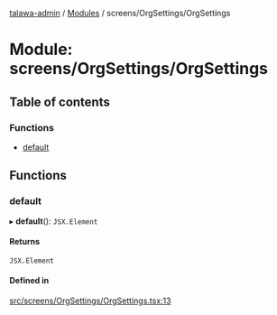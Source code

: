 [talawa-admin](../README.md) / [Modules](../modules.md) / screens/OrgSettings/OrgSettings

# Module: screens/OrgSettings/OrgSettings

## Table of contents

### Functions

- [default](screens_OrgSettings_OrgSettings.md#default)

## Functions

### default

▸ **default**(): `JSX.Element`

#### Returns

`JSX.Element`

#### Defined in

[src/screens/OrgSettings/OrgSettings.tsx:13](https://github.com/Anvita0305/talawa-admin/blob/9600608/src/screens/OrgSettings/OrgSettings.tsx#L13)
